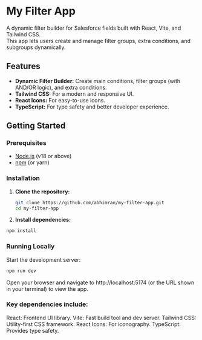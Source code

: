 # My Filter App

A dynamic filter builder for Salesforce fields built with React, Vite, and Tailwind CSS.  
This app lets users create and manage filter groups, extra conditions, and subgroups dynamically.

## Features

- **Dynamic Filter Builder:** Create main conditions, filter groups (with AND/OR logic), and extra conditions.
- **Tailwind CSS:** For a modern and responsive UI.
- **React Icons:** For easy-to-use icons.
- **TypeScript:** For type safety and better developer experience.

## Getting Started

### Prerequisites

- [Node.js](https://nodejs.org/en/) (v18 or above)
- [npm](https://www.npmjs.com/) (or yarn)

### Installation

1. **Clone the repository:**

   ```bash
   git clone https://github.com/abhimran/my-filter-app.git
   cd my-filter-app
   ```

2. **Install dependencies:**

  ```bash
  npm install
  ```

### Running Locally
Start the development server:

```bash
npm run dev
```
Open your browser and navigate to http://localhost:5174 (or the URL shown in your terminal) to view the app.



### Key dependencies include:

React: Frontend UI library.
Vite: Fast build tool and dev server.
Tailwind CSS: Utility-first CSS framework.
React Icons: For iconography.
TypeScript: Provides type safety.

